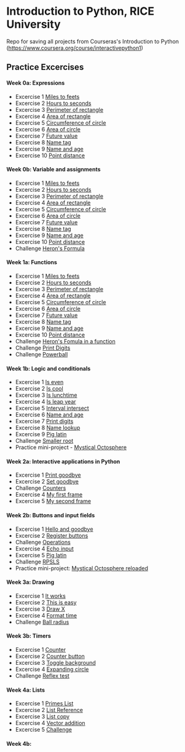 # Introduction to Python, RICE University
Repo for saving all projects from Courseras's Introduction to Python (https://www.coursera.org/course/interactivepython1)

## Practice Excercises

#### Week 0a: Expressions
- Excercise 1 [Miles to feets](http://www.codeskulptor.org/#user40_ua3SGjEnM8_0.py)
- Excercise 2 [Hours to seconds](http://www.codeskulptor.org/#user40_ao0D2P6CHI_0.py)
- Excercise 3 [Perimeter of rectangle](http://www.codeskulptor.org/#user40_p4y8hR1fFQ_0.py)
- Excercise 4 [Area of rectangle](http://www.codeskulptor.org/#user40_WziwbgWjco_0.py)
- Excercise 5 [Circumference of circle](http://www.codeskulptor.org/#user40_QpJjcZEGbw_0.py)
- Excercise 6 [Area of circle](http://www.codeskulptor.org/#user40_xZOwmptDP0_0.py)
- Excercise 7 [Future value](http://www.codeskulptor.org/#user40_U91of50Npu_0.py)
- Excercise 8 [Name tag](http://www.codeskulptor.org/#user40_v8RHF76BCM_0.py)
- Excercise 9 [Name and age](http://www.codeskulptor.org/#user40_7XN6nHtgNh_0.py)
- Excercise 10 [Point distance](http://www.codeskulptor.org/#user40_ya1gp8Y2xo_0.py)

#### Week 0b: Variable and assignments
- Excercise 1 [Miles to feets](http://www.codeskulptor.org/#user40_Hk2EIgNN94_3.py)
- Excercise 2 [Hours to seconds](http://www.codeskulptor.org/#user40_Ut9PYIBi42_3.py)
- Excercise 3 [Perimeter of rectangle](http://www.codeskulptor.org/#user40_xGfUgHxAL7_3.py)
- Excercise 4 [Area of rectangle](http://www.codeskulptor.org/#user40_FSB6Faelby_2.py)
- Excercise 5 [Circumference of circle](http://www.codeskulptor.org/#user40_GpYbPmLCsY_2.py)
- Excercise 6 [Area of circle](http://www.codeskulptor.org/#user40_6QlImDypdl_2.py)
- Excercise 7 [Future value](http://www.codeskulptor.org/#user40_vFA5TXJvWW_2.py)
- Excercise 8 [Name tag](http://www.codeskulptor.org/#user40_zMB0ohFeXc_2.py)
- Excercise 9 [Name and age](http://www.codeskulptor.org/#user40_T7I65TXgBL_2.py)
- Excercise 10 [Point distance](http://www.codeskulptor.org/#user40_GEL7LXdLo0_3.py)
- Challenge [Heron's Formula](http://www.codeskulptor.org/#user40_CW7E6jYxTs_3.py)

#### Week 1a: Functions
- Excercise 1 [Miles to feets](http://www.codeskulptor.org/#user40_jM2Hjt7KOZ_0.py)
- Excercise 2 [Hours to seconds](http://www.codeskulptor.org/#user40_92OFbwZZm9_0.py)
- Excercise 3 [Perimeter of rectangle](http://www.codeskulptor.org/#user40_OtDVMlWySk_0.py)
- Excercise 4 [Area of rectangle](http://www.codeskulptor.org/#user40_SKInATlePh_0.py)
- Excercise 5 [Circumference of circle](http://www.codeskulptor.org/#user40_2JnUpRIfPF_1.py)
- Excercise 6 [Area of circle](https://www.codeskulptor.org/#user40_Jtvyj1bxrU_1.py)
- Excercise 7 [Future value](http://www.codeskulptor.org/#user40_6iTJJXjIAd_0.py)
- Excercise 8 [Name tag](http://www.codeskulptor.org/#user40_teEMqiT3ns_0.py)
- Excercise 9 [Name and age](http://www.codeskulptor.org/#user40_BIsGVinrVi_0.py)
- Excercise 10 [Point distance](http://www.codeskulptor.org/#user40_lhXCZvK7JO_0.py)
- Challenge [Heron's Fomula in a function](http://www.codeskulptor.org/#user40_Ufb23iiKQJ_0.py)
- Challenge [Print Digits](http://www.codeskulptor.org/#user40_MGnmlk6vlh_0.py)
- Challenge [Powerball](http://www.codeskulptor.org/#user40_iIfciQ50na_0.py)

#### Week 1b: Logic and conditionals
- Excercise 1 [Is even](http://www.codeskulptor.org/#user40_1oaGhgxiY3_0.py)
- Excercise 2 [Is cool](http://www.codeskulptor.org/#user40_9wsXldhJZI_0.py)
- Excercise 3 [Is lunchtime](http://www.codeskulptor.org/#user40_NLCkMbSk16_0.py)
- Excercise 4 [Is leap year](http://www.codeskulptor.org/#user40_IIWn5l6TvB_1.py)
- Excercise 5 [Interval intersect](http://www.codeskulptor.org/#user40_SKBULZX3Yz_0.py)
- Excercise 6 [Name and age](http://www.codeskulptor.org/#user40_XeBdehg3bx_0.py)
- Excercise 7 [Print digits](http://www.codeskulptor.org/#user40_4Sx5wfgcHy_0.py)
- Excercise 8 [Name lookup](http://www.codeskulptor.org/#user40_y0r0rnyWe8_0.py)
- Excercise 9 [Pig latin](http://www.codeskulptor.org/#user40_1oZOk92v4z_0.py)
- Challenge [Smaller root](http://www.codeskulptor.org/#user40_YUcmb8Dw5R_3.py)
- Practice mini-project - [Mystical Octosphere](http://www.codeskulptor.org/#user40_KKMha1qFwf_0.py)

#### Week 2a: Interactive applications in Python
- Excercise 1 [Print goodbye](http://www.codeskulptor.org/#user40_5gD1UITN9j_1.py)
- Excercise 2 [Set goodbye](http://www.codeskulptor.org/#user40_1QZyKolrOO_0.py)
- Challenge [Counters](http://www.codeskulptor.org/#user40_v9CyHdtxau_0.py)
- Excercise 4 [My first frame](http://www.codeskulptor.org/#user40_VMmE0inrde_0.py)
- Excercise 5 [My second frame](http://www.codeskulptor.org/#user40_PwiFIVHpxD_0.py)

#### Week 2b: Buttons and input fields
- Excercise 1 [Hello and goodbye](http://www.codeskulptor.org/#user40_eNnHu1LSNeIAJ6T.py)
- Excercise 2 [Register buttons](http://www.codeskulptor.org/#user40_auS7cmCgON_0.py)
- Challenge [Operations](http://www.codeskulptor.org/#user40_JoQC179YoF_0.py)
- Excercise 4 [Echo input](http://www.codeskulptor.org/#user40_eojfCGRwVf_0.py)
- Excercise 5 [Pig latin](http://www.codeskulptor.org/#user40_Y59zOrxV9l_0.py)
- Challenge [RPSLS](http://www.codeskulptor.org/#user40_dg599n47Nf_2.py)
- Practice mini-project: [Mystical Octosphere reloaded](http://www.codeskulptor.org/#user40_vRyoTirBz3_0.py)

#### Week 3a: Drawing
- Excercise 1 [It works](http://www.codeskulptor.org/#user40_aAlzoX188d_0.py)
- Excercise 2 [This is easy](http://www.codeskulptor.org/#user40_Kmyrjj9EY6_0.py)
- Excercise 3 [Draw X](http://www.codeskulptor.org/#user40_itL2owMWYa_0.py)
- Excercise 4 [Format time](http://www.codeskulptor.org/#user40_aIvtgvWl0I_0.py)
- Challenge [Ball radius](http://www.codeskulptor.org/#user40_vnoP2oohlj_0.py)

#### Week 3b: Timers
- Excercise 1 [Counter](http://www.codeskulptor.org/#user40_7OXeLoUmR5_0.py)
- Excercise 2 [Counter button](http://www.codeskulptor.org/#user40_AfKmuNQyMH_0.py)
- Excercise 3 [Toggle background](http://www.codeskulptor.org/#user40_ffYQljE0Y0_0.py)
- Excercise 4 [Expanding circle](http://www.codeskulptor.org/#user40_AAB41pdNSi_0.py)
- Challenge [Reflex test](http://www.codeskulptor.org/#user40_1KHbiagkCi_0.py)

#### Week 4a: Lists
- Excercise 1 [Primes List](http://www.codeskulptor.org/#user40_XR2H20LM1o_0.py)
- Excercise 2 [List Reference](http://www.codeskulptor.org/#user40_1cVw7ndcD1_0.py)
- Excercise 3 [List copy](http://www.codeskulptor.org/#user40_0BtjM1JMRN_0.py)
- Excercise 4 [Vector addition](http://www.codeskulptor.org/#user40_GiXzEpFTzO_0.py)
- Excercise 5 [Challenge](http://www.codeskulptor.org/#user40_bnOXWNtJ0N_0.py)

#### Week 4b:
